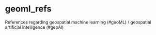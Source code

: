 # geoml_refs
References regarding geospatial machine learning (#geoML) / geospatial artificial intelligence (#geoAI)
